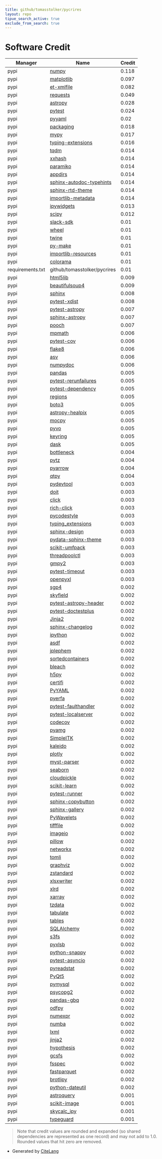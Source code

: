 ```yaml
---
title: github/tomasstolker/pycrires
layout: repo
tipue_search_active: true
exclude_from_search: true
---
```

# Software Credit

|Manager|Name|Credit|
|-------|----|------|
|pypi|[numpy](https://www.numpy.org)|0.118|
|pypi|[matplotlib](https://matplotlib.org)|0.097|
|pypi|[et-xmlfile](https://pypi.org/project/et-xmlfile)|0.082|
|pypi|[requests](https://pypi.org/project/requests)|0.049|
|pypi|[astropy](http://astropy.org)|0.028|
|pypi|[pytest](https://pypi.org/project/pytest)|0.024|
|pypi|[pyyaml](https://pypi.org/project/pyyaml)|0.02|
|pypi|[packaging](https://pypi.org/project/packaging)|0.018|
|pypi|[mypy](https://pypi.org/project/mypy)|0.017|
|pypi|[typing-extensions](https://pypi.org/project/typing-extensions)|0.016|
|pypi|[tqdm](https://tqdm.github.io)|0.014|
|pypi|[xxhash](https://pypi.org/project/xxhash)|0.014|
|pypi|[paramiko](https://pypi.org/project/paramiko)|0.014|
|pypi|[appdirs](https://pypi.org/project/appdirs)|0.014|
|pypi|[sphinx-autodoc-typehints](https://pypi.org/project/sphinx-autodoc-typehints)|0.014|
|pypi|[sphinx-rtd-theme](https://pypi.org/project/sphinx-rtd-theme)|0.014|
|pypi|[importlib-metadata](https://pypi.org/project/importlib-metadata)|0.014|
|pypi|[ipywidgets](https://pypi.org/project/ipywidgets)|0.013|
|pypi|[scipy](https://scipy.org/)|0.012|
|pypi|[slack-sdk](https://pypi.org/project/slack-sdk)|0.01|
|pypi|[wheel](https://pypi.org/project/wheel)|0.01|
|pypi|[twine](https://pypi.org/project/twine)|0.01|
|pypi|[py-make](https://pypi.org/project/py-make)|0.01|
|pypi|[importlib-resources](https://pypi.org/project/importlib-resources)|0.01|
|pypi|[colorama](https://pypi.org/project/colorama)|0.01|
|requirements.txt|github/tomasstolker/pycrires|0.01|
|pypi|[html5lib](https://pypi.org/project/html5lib)|0.009|
|pypi|[beautifulsoup4](https://pypi.org/project/beautifulsoup4)|0.009|
|pypi|[sphinx](https://pypi.org/project/sphinx)|0.008|
|pypi|[pytest-xdist](https://github.com/pytest-dev/pytest-xdist)|0.008|
|pypi|[pytest-astropy](https://pypi.org/project/pytest-astropy)|0.007|
|pypi|[sphinx-astropy](https://pypi.org/project/sphinx-astropy)|0.007|
|pypi|[pooch](https://github.com/fatiando/pooch)|0.007|
|pypi|[mpmath](https://pypi.org/project/mpmath)|0.006|
|pypi|[pytest-cov](https://pypi.org/project/pytest-cov)|0.006|
|pypi|[flake8](https://pypi.org/project/flake8)|0.006|
|pypi|[asv](https://pypi.org/project/asv)|0.006|
|pypi|[numpydoc](https://pypi.org/project/numpydoc)|0.006|
|pypi|[pandas](https://pandas.pydata.org)|0.005|
|pypi|[pytest-rerunfailures](https://pypi.org/project/pytest-rerunfailures)|0.005|
|pypi|[pytest-dependency](https://pypi.org/project/pytest-dependency)|0.005|
|pypi|[regions](https://pypi.org/project/regions)|0.005|
|pypi|[boto3](https://pypi.org/project/boto3)|0.005|
|pypi|[astropy-healpix](https://pypi.org/project/astropy-healpix)|0.005|
|pypi|[mocpy](https://pypi.org/project/mocpy)|0.005|
|pypi|[pyvo](https://pypi.org/project/pyvo)|0.005|
|pypi|[keyring](https://pypi.org/project/keyring)|0.005|
|pypi|[dask](https://pypi.org/project/dask)|0.005|
|pypi|[bottleneck](https://pypi.org/project/bottleneck)|0.004|
|pypi|[pytz](https://pypi.org/project/pytz)|0.004|
|pypi|[pyarrow](https://pypi.org/project/pyarrow)|0.004|
|pypi|[qtpy](https://pypi.org/project/qtpy)|0.004|
|pypi|[pydevtool](https://pypi.org/project/pydevtool)|0.003|
|pypi|[doit](https://pypi.org/project/doit)|0.003|
|pypi|[click](https://pypi.org/project/click)|0.003|
|pypi|[rich-click](https://pypi.org/project/rich-click)|0.003|
|pypi|[pycodestyle](https://pypi.org/project/pycodestyle)|0.003|
|pypi|[typing_extensions](https://pypi.org/project/typing_extensions)|0.003|
|pypi|[sphinx-design](https://pypi.org/project/sphinx-design)|0.003|
|pypi|[pydata-sphinx-theme](https://pypi.org/project/pydata-sphinx-theme)|0.003|
|pypi|[scikit-umfpack](https://pypi.org/project/scikit-umfpack)|0.003|
|pypi|[threadpoolctl](https://pypi.org/project/threadpoolctl)|0.003|
|pypi|[gmpy2](https://pypi.org/project/gmpy2)|0.003|
|pypi|[pytest-timeout](https://pypi.org/project/pytest-timeout)|0.003|
|pypi|[openpyxl](https://openpyxl.readthedocs.io)|0.003|
|pypi|[sgp4](https://github.com/brandon-rhodes/python-sgp4)|0.002|
|pypi|[skyfield](http://github.com/brandon-rhodes/python-skyfield/)|0.002|
|pypi|[pytest-astropy-header](https://pypi.org/project/pytest-astropy-header)|0.002|
|pypi|[pytest-doctestplus](https://pypi.org/project/pytest-doctestplus)|0.002|
|pypi|[Jinja2](https://pypi.org/project/Jinja2)|0.002|
|pypi|[sphinx-changelog](https://pypi.org/project/sphinx-changelog)|0.002|
|pypi|[ipython](https://pypi.org/project/ipython)|0.002|
|pypi|[asdf](https://pypi.org/project/asdf)|0.002|
|pypi|[jplephem](https://pypi.org/project/jplephem)|0.002|
|pypi|[sortedcontainers](https://pypi.org/project/sortedcontainers)|0.002|
|pypi|[bleach](https://pypi.org/project/bleach)|0.002|
|pypi|[h5py](https://pypi.org/project/h5py)|0.002|
|pypi|[certifi](https://pypi.org/project/certifi)|0.002|
|pypi|[PyYAML](https://pypi.org/project/PyYAML)|0.002|
|pypi|[pyerfa](https://pypi.org/project/pyerfa)|0.002|
|pypi|[pytest-faulthandler](https://pypi.org/project/pytest-faulthandler)|0.002|
|pypi|[pytest-localserver](https://pypi.org/project/pytest-localserver)|0.002|
|pypi|[codecov](https://pypi.org/project/codecov)|0.002|
|pypi|[pyamg](https://pypi.org/project/pyamg)|0.002|
|pypi|[SimpleITK](https://pypi.org/project/SimpleITK)|0.002|
|pypi|[kaleido](https://pypi.org/project/kaleido)|0.002|
|pypi|[plotly](https://pypi.org/project/plotly)|0.002|
|pypi|[myst-parser](https://pypi.org/project/myst-parser)|0.002|
|pypi|[seaborn](https://pypi.org/project/seaborn)|0.002|
|pypi|[cloudpickle](https://pypi.org/project/cloudpickle)|0.002|
|pypi|[scikit-learn](https://pypi.org/project/scikit-learn)|0.002|
|pypi|[pytest-runner](https://pypi.org/project/pytest-runner)|0.002|
|pypi|[sphinx-copybutton](https://pypi.org/project/sphinx-copybutton)|0.002|
|pypi|[sphinx-gallery](https://pypi.org/project/sphinx-gallery)|0.002|
|pypi|[PyWavelets](https://pypi.org/project/PyWavelets)|0.002|
|pypi|[tifffile](https://pypi.org/project/tifffile)|0.002|
|pypi|[imageio](https://pypi.org/project/imageio)|0.002|
|pypi|[pillow](https://pypi.org/project/pillow)|0.002|
|pypi|[networkx](https://pypi.org/project/networkx)|0.002|
|pypi|[tomli](https://pypi.org/project/tomli)|0.002|
|pypi|[graphviz](https://pypi.org/project/graphviz)|0.002|
|pypi|[zstandard](https://pypi.org/project/zstandard)|0.002|
|pypi|[xlsxwriter](https://pypi.org/project/xlsxwriter)|0.002|
|pypi|[xlrd](https://pypi.org/project/xlrd)|0.002|
|pypi|[xarray](https://pypi.org/project/xarray)|0.002|
|pypi|[tzdata](https://pypi.org/project/tzdata)|0.002|
|pypi|[tabulate](https://pypi.org/project/tabulate)|0.002|
|pypi|[tables](https://pypi.org/project/tables)|0.002|
|pypi|[SQLAlchemy](https://pypi.org/project/SQLAlchemy)|0.002|
|pypi|[s3fs](https://pypi.org/project/s3fs)|0.002|
|pypi|[pyxlsb](https://pypi.org/project/pyxlsb)|0.002|
|pypi|[python-snappy](https://pypi.org/project/python-snappy)|0.002|
|pypi|[pytest-asyncio](https://pypi.org/project/pytest-asyncio)|0.002|
|pypi|[pyreadstat](https://pypi.org/project/pyreadstat)|0.002|
|pypi|[PyQt5](https://pypi.org/project/PyQt5)|0.002|
|pypi|[pymysql](https://pypi.org/project/pymysql)|0.002|
|pypi|[psycopg2](https://pypi.org/project/psycopg2)|0.002|
|pypi|[pandas-gbq](https://pypi.org/project/pandas-gbq)|0.002|
|pypi|[odfpy](https://pypi.org/project/odfpy)|0.002|
|pypi|[numexpr](https://pypi.org/project/numexpr)|0.002|
|pypi|[numba](https://pypi.org/project/numba)|0.002|
|pypi|[lxml](https://pypi.org/project/lxml)|0.002|
|pypi|[jinja2](https://pypi.org/project/jinja2)|0.002|
|pypi|[hypothesis](https://pypi.org/project/hypothesis)|0.002|
|pypi|[gcsfs](https://pypi.org/project/gcsfs)|0.002|
|pypi|[fsspec](https://pypi.org/project/fsspec)|0.002|
|pypi|[fastparquet](https://pypi.org/project/fastparquet)|0.002|
|pypi|[brotlipy](https://pypi.org/project/brotlipy)|0.002|
|pypi|[python-dateutil](https://pypi.org/project/python-dateutil)|0.002|
|pypi|[astroquery](http://astropy.org/astroquery)|0.001|
|pypi|[scikit-image](https://scikit-image.org)|0.001|
|pypi|[skycalc_ipy](https://github.com/AstarVienna/skycalc_ipy)|0.001|
|pypi|[typeguard](https://pypi.org/project/typeguard)|0.001|


> Note that credit values are rounded and expanded (so shared dependencies are represented as one record) and may not add to 1.0. Rounded values that hit zero are removed.


- Generated by [CiteLang](https://github.com/vsoch/citelang)
